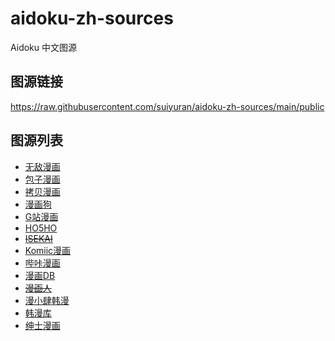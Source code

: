 # aidoku-zh-sources

Aidoku 中文图源

## 图源链接

https://raw.githubusercontent.com/suiyuran/aidoku-zh-sources/main/public

## 图源列表

- [无敌漫画](https://www.55dmh.com)
- [包子漫画](https://www.baozimh.com)
- [拷贝漫画](https://www.copymanga.tv)
- [漫画狗](https://dogemanga.com)
- [G站漫画](https://godamanga.com)
- [HO5HO](https://www.ho5ho.com)
- ~~[ISEKAI](https://isekai.ch)~~
- [Komiic漫画](https://komiic.com)
- [哔咔漫画](https://manhuabika.com)
- [漫画DB](https://www.manhuadb.com)
- ~~[漫画人](https://www.manhuaren.com)~~
- [漫小肆韩漫](https://www.mxshm.site)
- [韩漫库](https://se8.us)
- [绅士漫画](https://www.wnacg.com)
